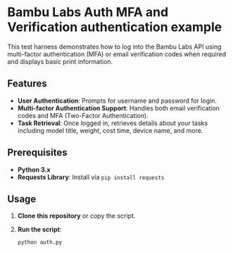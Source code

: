 # Bambu Labs Auth MFA and Verification authentication example

This test harness demonstrates how to log into the Bambu Labs API using multi-factor authentication (MFA) or email verification codes when required and displays basic print information.

## Features

- **User Authentication**: Prompts for username and password for login.
- **Multi-factor Authentication Support**: Handles both email verification codes and MFA (Two-Factor Authentication).
- **Task Retrieval**: Once logged in, retrieves details about your tasks including model title, weight, cost time, device name, and more.

## Prerequisites

- **Python 3.x**
- **Requests Library**: Install via `pip install requests`

## Usage

1. **Clone this repository** or copy the script.

2. **Run the script**:
   ```bash
   python auth.py
